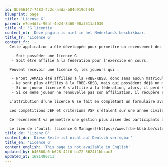 ```yaml
---
id: 8b956147-7483-4c2c-a4da-b84d919df448
blueprint: page
title: 'License G'
parent: e7de4d5c-96af-4e24-8460-90a3511af030
title_nl: 'G licentie'
content_nl: 'Deze pagina is niet in het Nederlands beschikbaar.'
title_fr: 'License G'
content_fr: |-
  Cette application a été développée pour permettre un recensement des joueurs d’échecs participants aux circuits JEF, aux critériums de la VSF, aux interscolaires provinciaux, régionaux (FEFB, VSF, SVDB) et à la finale nationale (FRBE-KBSB-KSB). Les joueurs participant à l’une de ces compétitions, doivent,

   - Soit posséder une licence G
   - Soit être affilié à la fédération pour l’exercice en cours.

  Peuvent recevoir une licence G, les joueurs qui :

   - N'ont JAMAIS été affiliés à la FRBE-KBSB, donc sans aucun matricule, quel que soit l’âge.
   - Ne sont plus affiliés à la FRBE-KBSB, mais qui possèdent déjà un matricule, donc qui ont déjà été affiliés auparavant.
   - Si un joueur licence G s'affilie à la fédération, alors, il perd son statut de "Licence G".
   - Si ce même joueur ne renouvelle pas son affiliation, il récupère son statut de "Licence G".

  L’attribution d’une licence G se fait en complétant un formulaire avec au minimum, le nom, prénom, sexe et date de naissance du joueur et cela une seule et unique fois sur sa carrière du joueur. S’il n’en possède pas, il recevra un matricule, comme n’importe quel membre affilié ou l’ayant été. Ils seront incorporés dans la base de données de la fédération nationale. Tous les joueurs inscrits par le biais de ce formulaire seront ainsi des Licenciés  G .  

  Les compétitions JEF et criteriums VSF s’étalent sur une année civile alors que les interscolaires débutent en janvier pour se terminer en mai. Pour les catégories par âge, c'est l'âge du joueur au 01/01 qui est déterminante. Un joueur licencié G ou affilié à la fédération inscrit dans une compétition, le reste jusqu’à la fin de cette compétition.

  Ce recensement va permettre une gestion plus aisée des participants à ces compétitions. Il suffit de sélectionner les joueurs licences G ou affiliés pour planifier leur participation aux futures étapes de la compétition en cochant simplement des cases. Les inscriptions aux compétitions de ces joueurs pourront être importées dans PairTwo, SWAR ou Orion (appariement par équipes) sans nécessité une nouvelle inscription de complète.

  Le lien de l'outil: [Licence G Manager](https://www.frbe-kbsb.be/sites/manager/GestionLICENCES_G/menu_licences_g.php)
title_de: 'Lizenz G'
content_de: 'Diese Seite ist nicht auf Deutsch verfügbar'
title_en: 'Licence G'
content_english: 'This page is not available in English'
updated_by: b46560a0-b628-42f6-ba72-5624f1bbcac3
updated_at: 1681480711
---
```

